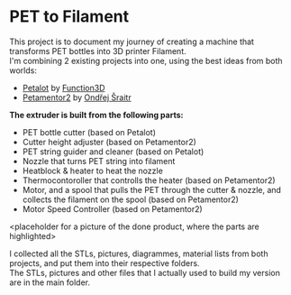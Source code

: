 # PET to Filament
This project is to document my journey of creating a machine that transforms PET bottles into 3D printer Filament.  
I'm combining 2 existing projects into one, using the best ideas from both worlds:
- [Petalot](https://github.com/function3d/petalot "Petalot project's Github page") by [Function3D](https://www.youtube.com/c/Function3d) 
- [Petamentor2](https://petamentor2.com/ "Petamentor2 project's website") by [Ondřej Šraitr](https://www.facebook.com/groups/594548605536945) 

**The extruder is built from the following parts:**
- PET bottle cutter (based on Petalot)
- Cutter height adjuster (based on Petamentor2)
- PET string guider and cleaner (based on Petalot)
- Nozzle that turns PET string into filament
- Heatblock & heater to heat the nozzle
- Thermocontoroller that controlls the heater (based on Petamentor2)
- Motor, and a spool that pulls the PET through the cutter & nozzle, and collects the filament on the spool (based on Petamentor2)
- Motor Speed Controller (based on Petamentor2)

<placeholder for a picture of the done product, where the parts are highlighted>

I collected all the STLs, pictures, diagrammes, material lists from both projects, and put them into their respective folders.  
The STLs, pictures and other files that I actually used to build my version are in the main folder.
